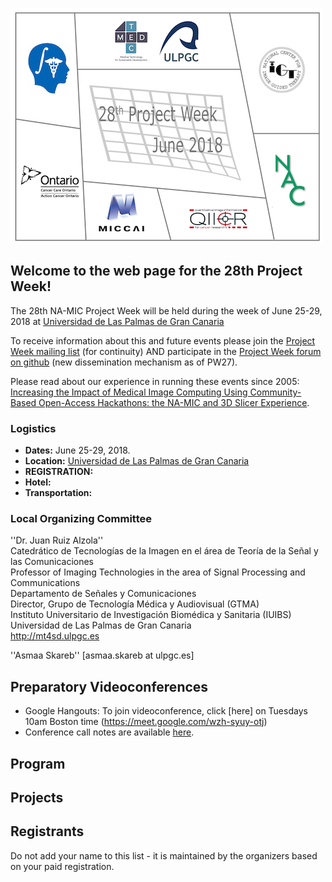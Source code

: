 ![PW28](PW28.png)
## Welcome to the web page for the 28th Project Week!
The 28th NA-MIC Project Week will be held during the week of June 25-29, 2018 at [Universidad de Las Palmas de Gran Canaria](https://www.ulpgc.es/)

To receive information about this and future events please join the [Project Week mailing list](https://public.kitware.com/mailman/listinfo/na-mic-project-week) (for continuity) AND participate in the [Project Week forum on github](https://github.com/orgs/NA-MIC/teams/pw27/discussions) (new dissemination mechanism as of PW27).

Please read about our experience in running these events since 2005: [Increasing the Impact of Medical Image Computing Using
Community-Based Open-Access Hackathons: the NA-MIC and 3D Slicer Experience](http://www.spl.harvard.edu/publications/item/view/3004).

### Logistics

- **Dates:** June 25-29, 2018.
- **Location:** [Universidad de Las Palmas de Gran Canaria](https://www.google.com/maps/place/University+of+Las+Palmas+de+Gran+Canaria/@28.0990225,-16.5409312,8z/data=!4m5!3m4!1s0xc409514173e77eb:0xbda0edfa5e221aaa!8m2!3d28.0990178!4d-15.4203257)
- **REGISTRATION:** 
- **Hotel:** 
- **Transportation:** 

### Local Organizing Committee
 
''Dr. Juan Ruiz Alzola''<br>
Catedrático de Tecnologías de la Imagen en el área de Teoría de la Señal y las Comunicaciones<br>
Professor of Imaging Technologies in the area of Signal Processing and Communications<br>
Departamento de Señales y Comunicaciones<br>
Director, Grupo de Tecnología Médica y Audiovisual (GTMA)<br>
Instituto Universitario de Investigación Biomédica y Sanitaria (IUIBS)<br>
Universidad de Las Palmas de Gran Canaria<br>
http://mt4sd.ulpgc.es
 
''Asmaa Skareb'' [asmaa.skareb at ulpgc.es]

## Preparatory Videoconferences <a name="PreparationCalls"/>

- Google Hangouts: To join videoconference, click [here] on Tuesdays 10am Boston time (https://meet.google.com/wzh-syuy-otj)
- Conference call notes are available [here](HangoutsNotes.md).


## Program


## Projects


## Registrants

Do not add your name to this list - it is maintained by the organizers based on your paid registration.

<!-- ORGANIZERS: please edit REGISTRANTS.md -->

